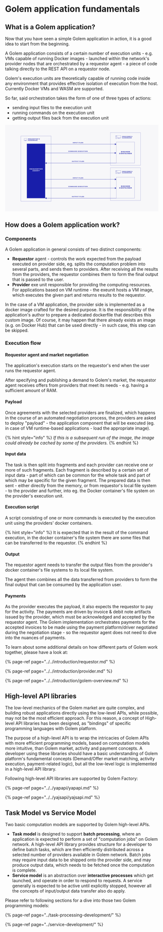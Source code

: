 # Golem application fundamentals

## What is a Golem application?

Now that you have seen a simple Golem application in action, it is a good idea to start from the beginning.

A Golem application consists of a certain number of execution units - e.g. VMs capable of running Docker images - launched within the network's provider nodes that are orchestrated by a requestor agent - a piece of code talking directly to the REST API on a requestor node.

Golem's execution units are theoretically capable of running code inside any environment that provides effective isolation of execution from the host. Currently Docker VMs and WASM are supported. 

So far, said orchestration takes the form of one of three types of actions:

* sending input files to the execution unit
* running commands on the execution unit
* getting output files back from the execution unit

![](../../.gitbook/assets/tutorial-05.jpg)

## How does a Golem application work?

### Components

A Golem application in general consists of two distinct components:

* **Requestor** agent - controls the work expected from the payload executed on provider side, eg. splits the computation problem into several parts, and sends them to providers. After receiving all the results from the providers, the requestor combines them to form the final output that is passed to the user.
* **Provider** exe unit responsible for providing the computing resources. For applications based on VM runtime - the exeunit hosts a VM image, which executes the given part and returns results to the requestor.

In the case of a VM application, the provider side is implemented as a docker image crafted for the desired purpose. It is the responsibility of the application's author to prepare a dedicated dockerfile that describes this custom image. Of course, it may happen that there already exists an image \(e.g. on Docker Hub\) that can be used directly - in such case, this step can be skipped.

### Execution flow

#### Requestor agent and market negotiation

The application's execution starts on the requestor's end when the user runs the requestor agent.

After specifying and publishing a demand to Golem's market, the requestor agent receives offers from providers that meet its needs - e.g. having a sufficient amount of RAM.

#### Payload 

Once agreements with the selected providers are finalized, which happens in the course of an automated negotiation process, the providers are asked to deploy "payload" - the application component that will be executed \(eg. in case of VM runtime-based applications - load the appropriate image\).

{% hint style="info" %}
_If this is a subsequent run of the image, the image could already be cached by some of the providers._
{% endhint %}

#### Input data

The task is then split into fragments and each provider can receive one or more of such fragments. Each fragment is described by a certain set of input data - part of which can be common for the whole task and part of which may be specific for the given fragment. The prepared data is then sent - either directly from the memory, or from requestor's local file system - to the provider and further, into eg. the Docker container's file system on the provider's execution unit.

#### Execution script

A script consisting of one or more commands is executed by the execution unit using the providers' docker containers.

{% hint style="info" %}
It is expected that in the result of the command execution, in the docker container's file system there are some files that can be transferred to the requestor.
{% endhint %}

#### Output

The requestor agent needs to transfer the output files from the provider's docker container's file systems to its local file system.

The agent then combines all the data transferred from providers to form the final output that can be consumed by the application user.

#### Payments

As the provider executes the payload, it also expects the requestor to pay for the activity. The payments are driven by invoice & debit note artifacts issued by the provider, which must be acknowledged and accepted by the requestor agent. The Golem implementation orchestrates payments for the accepted invoices to be made using the payment platform/driver negotiated during the negotiation stage - so the requestor agent does not need to dive into the nuances of payments. 

To learn about some additional details on how different parts of Golem work together, please have a look at:

{% page-ref page="../../introduction/requestor.md" %}

{% page-ref page="../../introduction/provider.md" %}

{% page-ref page="../../introduction/golem-overview.md" %}

## High-level API libraries

The low-level mechanics of the Golem market are quite complex, and building robust applications directly using the low-level APIs, while possible, may not be the most efficient approach. For this reason, a concept of High-level API libraries has been designed, as "bindings" of specific programming languages with Golem platform.

The purpose of a high-level API is to wrap the intricacies of Golem APIs with more efficient programming models, based on computation models more intuitive, than Golem market, activity and payment concepts. A developer using these libraries should have a basic understanding of Golem platform's fundamental concepts \(Demand/Offer market matching, activity execution, payment-related logic\), but all the low-level logic is implemented in a high-level API library.

Following high-level API libraries are supported by Golem Factory:

{% page-ref page="../../yapapi/yapapi.md" %}

{% page-ref page="../../yajsapi/yajsapi.md" %}

## Task Model vs Service Model

Two basic computation models are supported by Golem high-level APIs.

* **Task model** is designed to support **batch processing**, where an application is expected to perform a set of "computation jobs" on Golem network. A high-level API library provides structure for a developer to define batch tasks, which are then efficiently distributed across a selected number of providers available in Golem network. Batch jobs may require input data to be shipped onto the provider side, and may produce output data, which needs to be fetched once the computation is complete.
* **Service model** is an abstraction over **interactive processes** which get launched, and operate in order to respond to requests. A service generally is expected to be active until explicitly stopped, however all the concepts of input/output data transfer also do apply.

Please refer to following sections for a dive into those two Golem programming models:

{% page-ref page="../task-processing-development/" %}

{% page-ref page="../service-development/" %}

